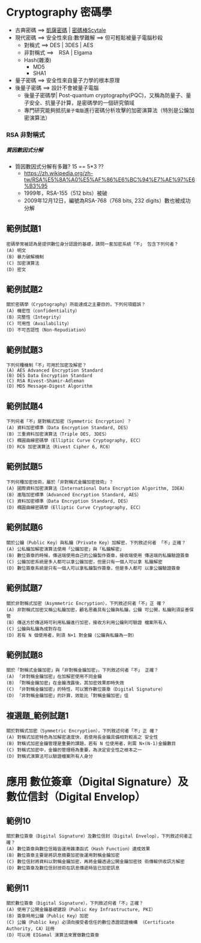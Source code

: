 # Cryptography 密碼學
- 古典密碼 ==> [凱薩密碼](https://en.wikipedia.org/wiki/Caesar_cipher)  | [密碼棒Scytale](https://en.wikipedia.org/wiki/Scytale)
- 現代密碼 ==> 安全性來自:數學難解 ==> 但可輕鬆被量子電腦秒殺
  - 對稱式 ==> DES | 3DES | AES
  - 非對稱式 ==>　RSA | Elgama
  - Hash(雜湊)
    - MD5
    - SHA1 
- 量子密碼 ==> 安全性來自量子力學的根本原理
- 後量子密碼 ==> 設計不會被量子電腦
  - 後量子密碼學| Post-quantum cryptography(PQC)，又稱為防量子、量子安全、抗量子計算，是密碼學的一個研究領域
  - 專門研究能夠抵抗`量子電腦`進行密碼分析攻擊的加密演算法（特別是公鑰加密演算法）
### RSA 非對稱式
##### 質因數因式分解
- 質因數因式分解有多難? 15 == 5*3 ??
  - https://zh.wikipedia.org/zh-tw/RSA%E5%8A%A0%E5%AF%86%E6%BC%94%E7%AE%97%E6%B3%95
  - 1999年，RSA-155（512 bits）被破
  - 2009年12月12日，編號為RSA-768（768 bits, 232 digits）數也被成功分解 

## 範例試題1
```
密碼學常被認為是提供數位身分認證的基礎，請問一套加密系統「不」 包含下列何者？
(A) 明文
(B) 暴力破解機制
(C) 加密演算法
(D) 密文
```
## 範例試題2
```
關於密碼學（Cryptography）所能達成之主要目的，下列何項錯誤？
(A) 機密性（confidentiality）
(B) 完整性（Integrity）
(C) 可用性（Availability）
(D) 不可否認性（Non-Repudiation）
```
## 範例試題3
```
下列何種機制「不」可用於加密及解密？
(A) AES Advanced Encryption Standard
(B) DES Data Encryption Standard
(C) RSA Rivest-Shamir-Adleman
(D) MD5 Message-Digest Algorithm 
```
## 範例試題4
```
下列何者「不」是對稱式加密（Symmetric Encryption）？
(A) 資料加密標準（Data Encryption Standard, DES）
(B) 三重資料加密演算法（Triple DES, 3DES）
(C) 橢圓曲線密碼學（Elliptic Curve Cryptography, ECC）
(D) RC6 加密演算法（Rivest Cipher 6, RC6）
```

## 範例試題5
```
下列何種加密技術，屬於「非對稱式金鑰加密技術」？
(A) 國際資料加密演算法（International Data Encryption Algorithm, IDEA）
(B) 進階加密標準（Advanced Encryption Standard, AES）
(C) 資料加密標準（Data Encryption Standard, DES）
(D) 橢圓曲線密碼學（Elliptic Curve Cryptography, ECC）
```
## 範例試題6
```
關於公鑰（Public Key）與私鑰（Private Key）加解密，下列敘述何者 「不」正確？
(A) 公私鑰加解密演算法使用「公鑰加密」與「私鑰解密」
(B) 數位簽章的時候，傳送端使用自己的公鑰製作簽章，接收端使用 傳送端的私鑰驗證簽章
(C) 公鑰加密系統是多人都可以拿公鑰加密，但是只有一個人可以拿 私鑰解密
(D) 數位簽章系統是只有一個人可以拿私鑰製作簽章，但是多人都可 以拿公鑰驗證簽章
```
## 範例試題7
```
關於非對稱式加密（Asymmetric Encryption），下列敘述何者「不」正 確？
(A) 非對稱式加密又稱公私鑰加密，顧名思義具有公鑰與私鑰，公鑰 可公開，私鑰則須妥善保管
(B) 傳送方於傳送時可利用私鑰進行加密，接收方利用公鑰則可驗證 檔案所有人
(C) 公鑰與私鑰為成對存在
(D) 若有 N 個使用者，則須 N+1 對金鑰（公鑰與私鑰為一對）
```
## 範例試題8
```
關於「對稱式金鑰加密」與「非對稱金鑰加密」，下列敘述何者「不」 正確？
(A) 「非對稱金鑰加密」在加解密使用不同金鑰
(B) 「對稱金鑰加密」在金鑰洩露後，其加密效果即時失效
(C) 「非對稱金鑰加密」的特性，可以實作數位簽章（Digital Signature）
(D) 「非對稱金鑰加密」的計算，效能比「對稱金鑰加密」佳
```
## 複選題_範例試題1
```
關於對稱式加密（Symmetric Encryption），下列敘述何者「不」正 確？
(A) 對稱式加密特色為加解密速度快，若使用長金鑰具備相對較高之 安全性
(B) 對稱式加密金鑰管理是重要的課題，若有 N 位使用者，則需 N×(N-1)金鑰數目
(C) 對稱式加密中，金鑰的管理極為重要，為決定安全性之根本之一
(D) 對稱式演算法可以驗證檔案所有人身分
```



# 應用 數位簽章（Digital Signature）及數位信封（Digital Envelop）
## 範例10
```
關於數位簽章（Digital Signature）及數位信封（Digital Envelop），下列敘述何者正確？
(A) 數位簽章與數位信箱皆運用雜湊函式（Hash Function）達成效果
(B) 數位簽章主要是將訊息摘要加密後運用對稱金鑰加密
(C) 數位信封將資料以對稱金鑰加密，再將金鑰透過公開金鑰加密技 術傳輸供收訊方解密
(D) 數位簽章及數位信封技術在訊息傳遞時皆已加密訊息
```
## 範例11
```
關於數位簽章（Digital Signature），下列敘述何者「不」正確？
(A) 使用了公開金鑰基礎建設（Public Key Infrastructure, PKI）
(B) 簽章時用公鑰（Public Key）加密
(C) 公鑰（Public key）必須向接受者信任的數位憑證認證機構 （Certificate Authority, CA）註冊
(D) 可以用 EIGamal 演算法來實做數位簽章
```




